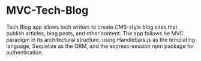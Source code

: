 # MVC-Tech-Blog
Tech Blog app allows tech writers to create CMS-style blog sites that publish articles, blog posts, and other content. The app follows he MVC paradigm in its architectural structure, using Handlebars.js as the templating language, Sequelize as the ORM, and the express-session npm package for authentication.
